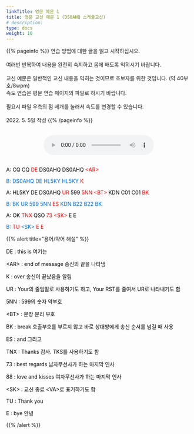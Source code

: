 ```yaml
---
linkTitle: 영문 예문 1
title: 영문 교신 예문 1 (DS0AHQ 스케쥴교신)
# description: 
type: docs
weight: 10
---
```


{{% pageinfo %}}
연습 방법에 대한 글을 읽고 시작하십시오.<br>
<br>
여러번 반복하여 내용을 완전히 숙지하고 몸에 배도록 익히시기 바랍니다.<br>
<br>
교신 예문은 일반적인 교신 내용을 익히는 것이므로 초보자를 위한 것입니다. (약 40부호/8wpm)<br>
속도 연습은 평문 연습 페이지의 파일로 하시기 바랍니다.<br>
<br>
필요시 파일 우측의 점 세개를 눌러서 속도를 변경할 수 있습니다.<br>
<br>
2022. 5. 5일 작성
{{% /pageinfo %}}

<br>

<center><audio src="https://blog.kakaocdn.net/dn/vX9kL/btrBsFMGkTh/VK9jGMxMUXdvemrG8cVj8k/tfile.mp3" controls="controls"></audio></center>
<br>
<p data-ke-size="size16"><span style="color: #000000;">A: CQ CQ <span style="color: red;">DE</span><span style="color: #000000;"> DS0AHQ DS0AHQ <span style="color: red;">&lt;AR&gt;</span><span style="color: #000000;"></span></p>
<p data-ke-size="size16"><span style="color: #006dd7;">B: DS0AHQ DE HL5KY HL5KY <span style="color: red;">K</span><span style="color: #006dd7;"></span></p>
<p data-ke-size="size16"><span style="color: #000000;">A: HL5KY DE DS0AHQ <span style="color: red;">UR</span><span style="color: #000000;"> 599 <span style="color: red;">5NN &lt;BT&gt;</span><span style="color: #000000;"> KDN C01 C01 <span style="color: red;">BK</span><span style="color: #000000;"></span></p>
<p data-ke-size="size16"><span style="color: #006dd7;">B: BK UR 599 5NN <span style="color: red;">ES</span><span style="color: #006dd7;"> KDN B22 B22 BK</span></p>
<p data-ke-size="size16"><span style="color: #000000;">A: OK <span style="color: red;">TNX</span><span style="color: #000000;"> QSO <span style="color: red;">73 &lt;SK&gt;</span><span style="color: #000000;"> E E</span></p>
<p data-ke-size="size16"><span style="color: #006dd7;">B: <span style="color: red;">TU</span><span style="color: #006dd7;"> &lt;SK&gt; <span style="color: red;">E E</span><span style="color: #006dd7;"></span></p>

{{% alert title="용어/약어 해설" %}}
<p data-ke-size="size16">
<p data-ke-size="size16"><span style="color: #000000;">DE : this is 여기는</span></p>
<p data-ke-size="size16"><span style="color: #000000;">&lt;AR&gt; : end of message 송신의 끝을 나타냄</span></p>
<p data-ke-size="size16"><span style="color: #000000;">K : over 송신이 끝났음을 알림</span></p>
<p data-ke-size="size16"><span style="color: #000000;">UR : Your의 줄임말로 사용하기도 하고, Your RST를 줄여서 UR로 나타내기도 함</span></p>
<p data-ke-size="size16"><span style="color: #000000;">5NN : 599의 숫자 약부호</span></p>
<p data-ke-size="size16"><span style="color: #000000;">&lt;BT&gt; : 문장 분리 부호</span></p>
<p data-ke-size="size16"><span style="color: #000000;">BK : break 호출부호를 부르지 않고 바로 상대방에게 송신 순서를 넘길 때 사용</span></p>
<p data-ke-size="size16"><span style="color: #000000;">ES : and 그리고</span></p>
<p data-ke-size="size16"><span style="color: #000000;">TNX : Thanks 감사. TKS를 사용하기도 함</span></p>
<p data-ke-size="size16"><span style="color: #000000;">73 : best regards 남자무선사가 하는 마지막 인사</span></p>
<p data-ke-size="size16"><span style="color: #000000;">88 : love and kisses 여자무선사가 하는 마지막 인사</span></p>
<p data-ke-size="size16"><span style="color: #000000;">&lt;SK&gt; : 교신 종료 &lt;VA&gt;로 표기하기도 함</span></p>
<p data-ke-size="size16"><span style="color: #000000;">TU : Thank you</span></p>
<p data-ke-size="size16"><span style="color: #000000;">E : bye 안녕</span></p>
{{% /alert %}}

